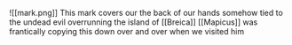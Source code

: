 ![[mark.png]]
This mark covers our the back of our hands
somehow tied to the undead evil overrunning the island of [[Breica]]
[[Mapicus]] was frantically copying this down over and over when we visited him